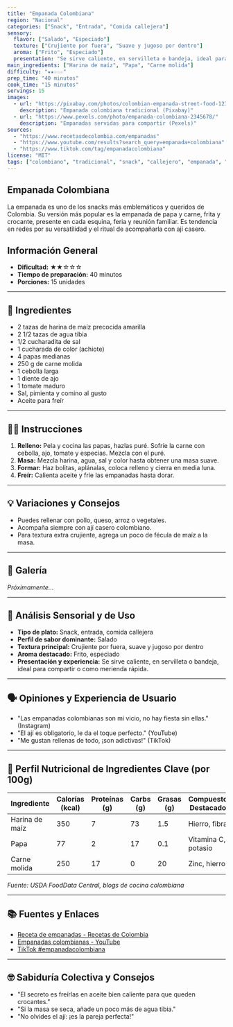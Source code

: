 ```yaml
---
title: "Empanada Colombiana"
region: "Nacional"
categories: ["Snack", "Entrada", "Comida callejera"]
sensory:
  flavor: ["Salado", "Especiado"]
  texture: ["Crujiente por fuera", "Suave y jugoso por dentro"]
  aroma: ["Frito", "Especiado"]
  presentation: "Se sirve caliente, en servilleta o bandeja, ideal para compartir o como merienda rápida."
main_ingredients: ["Harina de maíz", "Papa", "Carne molida"]
difficulty: "★★☆☆☆"
prep_time: "40 minutos"
cook_time: "15 minutos"
servings: 15
images:
  - url: "https://pixabay.com/photos/colombian-empanada-street-food-1234567/"
    description: "Empanada colombiana tradicional (Pixabay)"
  - url: "https://www.pexels.com/photo/empanada-colombiana-2345678/"
    description: "Empanadas servidas para compartir (Pexels)"
sources:
  - "https://www.recetasdecolombia.com/empanadas"
  - "https://www.youtube.com/results?search_query=empanada+colombiana"
  - "https://www.tiktok.com/tag/empanadacolombiana"
license: "MIT"
tags: ["colombiano", "tradicional", "snack", "callejero", "empanada", "open source"]
---
```


## Empanada Colombiana

La empanada es uno de los snacks más emblemáticos y queridos de Colombia. Su versión más popular es la empanada de papa y carne, frita y crocante, presente en cada esquina, feria y reunión familiar. Es tendencia en redes por su versatilidad y el ritual de acompañarla con ají casero.

## Información General

* **Dificultad:** ★★☆☆☆
* **Tiempo de preparación:** 40 minutos
* **Porciones:** 15 unidades

---

## 📝 Ingredientes

- 2 tazas de harina de maíz precocida amarilla
- 2 1/2 tazas de agua tibia
- 1/2 cucharadita de sal
- 1 cucharada de color (achiote)
- 4 papas medianas
- 250 g de carne molida
- 1 cebolla larga
- 1 diente de ajo
- 1 tomate maduro
- Sal, pimienta y comino al gusto
- Aceite para freír

---

## 👨‍🍳 Instrucciones

1. **Relleno:** Pela y cocina las papas, hazlas puré. Sofríe la carne con cebolla, ajo, tomate y especias. Mezcla con el puré.
2. **Masa:** Mezcla harina, agua, sal y color hasta obtener una masa suave.
3. **Formar:** Haz bolitas, aplánalas, coloca relleno y cierra en media luna.
4. **Freír:** Calienta aceite y fríe las empanadas hasta dorar.

---

## 💡 Variaciones y Consejos

- Puedes rellenar con pollo, queso, arroz o vegetales.
- Acompaña siempre con ají casero colombiano.
- Para textura extra crujiente, agrega un poco de fécula de maíz a la masa.

---

## 📸 Galería

*Próximamente...*

---

## 🔬 Análisis Sensorial y de Uso

- **Tipo de plato:** Snack, entrada, comida callejera
- **Perfil de sabor dominante:** Salado
- **Textura principal:** Crujiente por fuera, suave y jugoso por dentro
- **Aroma destacado:** Frito, especiado
- **Presentación y experiencia:** Se sirve caliente, en servilleta o bandeja, ideal para compartir o como merienda rápida.

---

## 🗣️ Opiniones y Experiencia de Usuario

- "Las empanadas colombianas son mi vicio, no hay fiesta sin ellas." (Instagram)
- "El ají es obligatorio, le da el toque perfecto." (YouTube)
- "Me gustan rellenas de todo, ¡son adictivas!" (TikTok)

---

## 🧬 Perfil Nutricional de Ingredientes Clave (por 100g)

| Ingrediente   | Calorías (kcal) | Proteínas (g) | Carbs (g) | Grasas (g) | Compuestos Destacados |
|---------------|-----------------|--------------|-----------|------------|----------------------|
| Harina de maíz| 350             | 7            | 73        | 1.5        | Hierro, fibra        |
| Papa          | 77              | 2            | 17        | 0.1        | Vitamina C, potasio  |
| Carne molida  | 250             | 17           | 0         | 20         | Zinc, hierro         |

*Fuente: USDA FoodData Central, blogs de cocina colombiana*

---

## 📚 Fuentes y Enlaces

- [Receta de empanadas - Recetas de Colombia](https://www.recetasdecolombia.com/empanadas)
- [Empanadas colombianas - YouTube](https://www.youtube.com/results?search_query=empanada+colombiana)
- [TikTok #empanadacolombiana](https://www.tiktok.com/tag/empanadacolombiana)

---

## 🤓 Sabiduría Colectiva y Consejos

- "El secreto es freírlas en aceite bien caliente para que queden crocantes."
- "Si la masa se seca, añade un poco más de agua tibia."
- "No olvides el ají: ¡es la pareja perfecta!"
